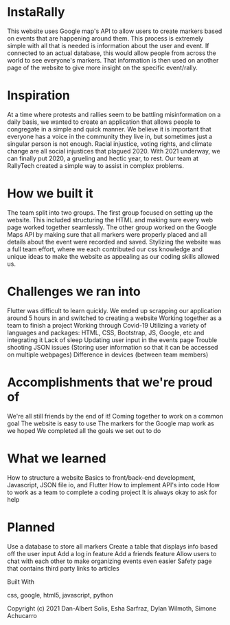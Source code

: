 # InstaRally
 This website uses Google map's API to allow users to create markers based on events that are happening around them. This process is extremely simple with all that is needed is information about the user and event. If connected to an actual database, this would allow people from across the world to see everyone's markers. That information is then used on another page of the website to give more insight on the specific event/rally.

# Inspiration

At a time where protests and rallies seem to be battling misinformation on a daily basis, we wanted to create an application that allows people to congregate in a simple and quick manner. We believe it is important that everyone has a voice in the community they live in, but sometimes just a singular person is not enough. Racial injustice, voting rights, and climate change are all social injustices that plagued 2020. With 2021 underway, we can finally put 2020, a grueling and hectic year, to rest. Our team at RallyTech created a simple way to assist in complex problems.

# How we built it

The team split into two groups. The first group focused on setting up the website. This included structuring the HTML and making sure every web page worked together seamlessly. The other group worked on the Google Maps API by making sure that all markers were properly placed and all details about the event were recorded and saved. Stylizing the website was a full team effort, where we each contributed our css knowledge and unique ideas to make the website as appealing as our coding skills allowed us.

# Challenges we ran into

Flutter was difficult to learn quickly.
We ended up scrapping our application around 5 hours in and switched to creating a website
Working together as a team to finish a project
Working through Covid-19
Utilizing a variety of languages and packages: HTML, CSS, Bootstrap, JS, Google, etc and integrating it
Lack of sleep
Updating user input in the events page
Trouble shooting JSON issues (Storing user information so that it can be accessed on multiple webpages)
Difference in devices (between team members)

# Accomplishments that we're proud of

We're all still friends by the end of it!
Coming together to work on a common goal
The website is easy to use
The markers for the Google map work as we hoped
We completed all the goals we set out to do

# What we learned

How to structure a website
Basics to front/back-end development, Javascript, JSON file io, and Flutter
How to implement API's into code
How to work as a team to complete a coding project
It is always okay to ask for help

# Planned

Use a database to store all markers
Create a table that displays info based off the user input
Add a log in feature
Add a friends feature
Allow users to chat with each other to make organizing events even easier
Safety page that contains third party links to articles

Built With

css, google, html5, javascript, python

Copyright (c) 2021 Dan-Albert Solis, Esha Sarfraz, Dylan Wilmoth, Simone Achucarro
 
